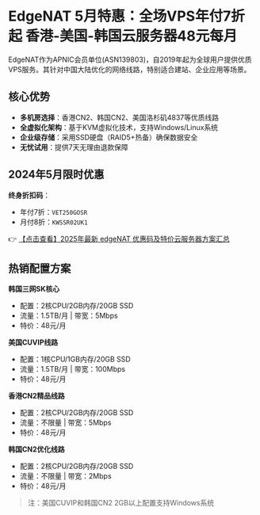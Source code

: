 # EdgeNAT 5月特惠：全场VPS年付7折起 香港-美国-韩国云服务器48元每月

EdgeNAT作为APNIC会员单位(ASN139803)，自2019年起为全球用户提供优质VPS服务。其针对中国大陆优化的网络线路，特别适合建站、企业应用等场景。

## 核心优势
- **多机房选择**：香港CN2、韩国CN2、美国洛杉矶4837等优质线路
- **全虚拟化架构**：基于KVM虚拟化技术，支持Windows/Linux系统
- **企业级存储**：采用SSD硬盘（RAID5+热备）确保数据安全
- **无忧试用**：提供7天无理由退款保障

## 2024年5月限时优惠
**终身折扣码**：
- 年付7折：`VET250GOSR`
- 月付8折：`KWSSR02UK1`

👉 [【点击查看】2025年最新 edgeNAT 优惠码及特价云服务器方案汇总](https://bit.ly/edgenat)

## 热销配置方案
**韩国三网SK核心**
- 配置：2核CPU/2GB内存/20GB SSD
- 流量：1.5TB/月 | 带宽：5Mbps
- 特价：48元/月

**美国CUVIP线路**
- 配置：1核CPU/1GB内存/20GB SSD
- 流量：1.5TB/月 | 带宽：100Mbps
- 特价：48元/月

**香港CN2精品线路**
- 配置：2核CPU/2GB内存/20GB SSD
- 流量：不限量 | 带宽：5Mbps
- 特价：48元/月

**韩国CN2优化线路**
- 配置：2核CPU/2GB内存/20GB SSD
- 流量：不限量 | 带宽：2Mbps
- 特价：48元/月

> 注：美国CUVIP和韩国CN2 2GB以上配置支持Windows系统
